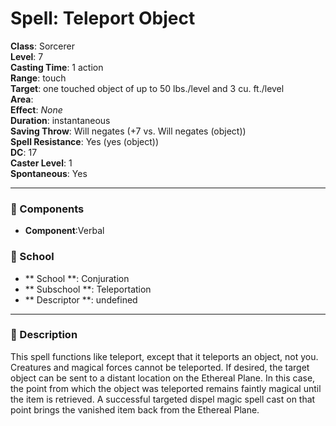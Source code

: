 
# Spell: Teleport Object
**Class**: Sorcerer  
**Level**: 7  
**Casting Time**: 1 action  
**Range**: touch  
**Target**: one touched object of up to 50 lbs./level and 3 cu. ft./level  
**Area**:   
**Effect**: _None_  
**Duration**: instantaneous  
**Saving Throw**: Will negates (+7 vs. Will negates (object))  
**Spell Resistance**: Yes (yes (object))  
**DC**: 17  
**Caster Level**: 1  
**Spontaneous**: Yes

---

### 🔮 Components
- **Component**:Verbal

### 🏫 School
- ** School **: Conjuration
- ** Subschool **: Teleportation
- ** Descriptor **: undefined
---

### 📜 Description
This spell functions like teleport, except that it teleports an object, not you. Creatures and magical forces cannot be teleported. If desired, the target object can be sent to a distant location on the Ethereal Plane. In this case, the point from which the object was teleported remains faintly magical until the item is retrieved. A successful targeted dispel magic spell cast on that point brings the vanished item back from the Ethereal Plane.
